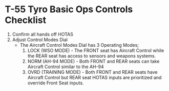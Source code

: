 # T-55 Tyro Basic Ops Controls Checklist

1. Confirm all hands off HOTAS
2. Adjust Control Modes Dial
   - The Aircraft Control Modes Dial has 3 Operating Modes;
     1. LOCK (WSO MODE) - The FRONT seat has Aircraft Control while the REAR seat has access to sensors and weapons systems.
     2. NORM (AH-94 MODE) - Both FRONT and REAR seats can take Aircraft Control similar to the AH-94
     3. OVRD (TRAINING MODE) - Both FRONT and REAR seats have Aircraft Control but REAR seat HOTAS inputs are prioritized and override Front Seat inputs.
